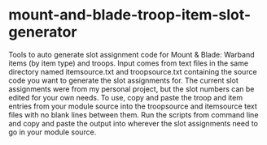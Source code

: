 # mount-and-blade-troop-item-slot-generator
Tools to auto generate slot assignment code for Mount &amp; Blade: Warband 
items (by item type) and troops.  Input comes from text files in the same
directory named itemsource.txt and troopsource.txt containing the source 
code you want to generate the slot assignments for.  The current slot 
assignments were from my personal project, but the slot numbers can be 
edited for your own needs.  To use, copy and paste the troop and item
entries from your module source into the troopsource and
itemsource text files with no blank lines between them.  Run the scripts
from command line and copy and paste the output into wherever the slot
assignments need to go in your module source.
